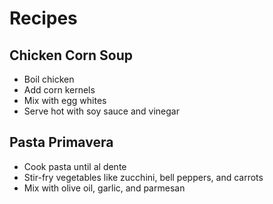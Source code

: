 # Recipes

## Chicken Corn Soup
- Boil chicken
- Add corn kernels
- Mix with egg whites
- Serve hot with soy sauce and vinegar

## Pasta Primavera
- Cook pasta until al dente
- Stir-fry vegetables like zucchini, bell peppers, and carrots
- Mix with olive oil, garlic, and parmesan
